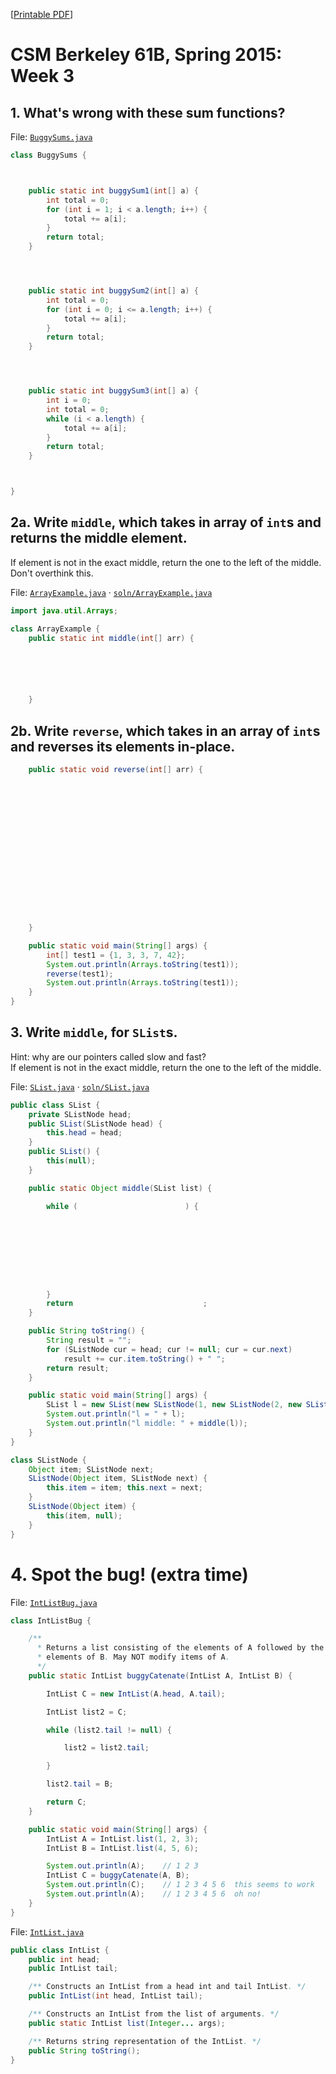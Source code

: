 [[Printable PDF](http://csmberkeley.github.io/cs61b/week03/readme.pdf)]

# CSM Berkeley 61B, Spring 2015: Week 3



## 1. What's wrong with these sum functions?

File: [`BuggySums.java`](BuggySums.java)

```java
class BuggySums {



    public static int buggySum1(int[] a) {
        int total = 0;
        for (int i = 1; i < a.length; i++) { 
            total += a[i];
        }
        return total;
    }




    public static int buggySum2(int[] a) {
        int total = 0;
        for (int i = 0; i <= a.length; i++) {
            total += a[i];
        }
        return total;
    }




    public static int buggySum3(int[] a) {
        int i = 0;
        int total = 0;
        while (i < a.length) {
            total += a[i];
        }
        return total;
    }



}
```



## 2a. Write `middle`, which takes in array of `int`s and returns the middle element.
If element is not in the exact middle, return the one to the left of the middle. Don't overthink this.

File: [`ArrayExample.java`](ArrayExample.java) &middot; [`soln/ArrayExample.java`](soln/ArrayExample.java)

```java
import java.util.Arrays;

class ArrayExample {
    public static int middle(int[] arr) {






    }

```

## 2b. Write `reverse`, which takes in an array of `int`s and reverses its elements in-place.

```java
    public static void reverse(int[] arr) {

















    }

    public static void main(String[] args) {
        int[] test1 = {1, 3, 3, 7, 42};
        System.out.println(Arrays.toString(test1));
        reverse(test1);
        System.out.println(Arrays.toString(test1));
    }
}
```



## 3. Write `middle`, for `SList`s.
Hint: why are our pointers called slow and fast?  
If element is not in the exact middle, return the one to the left of the middle.

File: [`SList.java`](SList.java) &middot; [`soln/SList.java`](soln/SList.java)

```java
public class SList {
    private SListNode head;
    public SList(SListNode head) {
        this.head = head;
    }
    public SList() {
        this(null);
    }

    public static Object middle(SList list) {

        while (                        ) {









        }
        return                             ;
    }

    public String toString() {
        String result = "";
        for (SListNode cur = head; cur != null; cur = cur.next)
            result += cur.item.toString() + " ";
        return result;
    }

    public static void main(String[] args) {
        SList l = new SList(new SListNode(1, new SListNode(2, new SListNode(3))));
        System.out.println("l = " + l);
        System.out.println("l middle: " + middle(l));
    }
}

class SListNode {
    Object item; SListNode next;
    SListNode(Object item, SListNode next) {
        this.item = item; this.next = next;
    }
    SListNode(Object item) {
        this(item, null);
    }
}
```



# 4. Spot the bug! (extra time)

File: [`IntListBug.java`](IntListBug.java)

```java
class IntListBug {

    /**
      * Returns a list consisting of the elements of A followed by the
      * elements of B. May NOT modify items of A.
      */
    public static IntList buggyCatenate(IntList A, IntList B) {

        IntList C = new IntList(A.head, A.tail);

        IntList list2 = C;

        while (list2.tail != null) {

            list2 = list2.tail;

        }

        list2.tail = B;

        return C;
    }

    public static void main(String[] args) {
        IntList A = IntList.list(1, 2, 3);
        IntList B = IntList.list(4, 5, 6);

        System.out.println(A);    // 1 2 3
        IntList C = buggyCatenate(A, B);
        System.out.println(C);    // 1 2 3 4 5 6  this seems to work
        System.out.println(A);    // 1 2 3 4 5 6  oh no!
    }
}
```

File: [`IntList.java`](IntList.java)

```java
public class IntList {
    public int head;
    public IntList tail;

    /** Constructs an IntList from a head int and tail IntList. */
    public IntList(int head, IntList tail);

    /** Constructs an IntList from the list of arguments. */
    public static IntList list(Integer... args);

    /** Returns string representation of the IntList. */
    public String toString();
}
```

